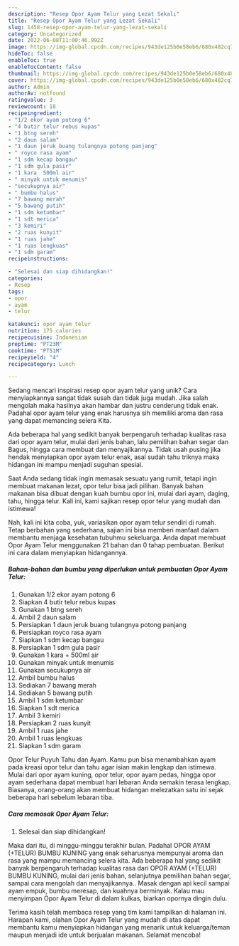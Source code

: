 ```yaml
---
description: "Resep Opor Ayam Telur yang Lezat Sekali"
title: "Resep Opor Ayam Telur yang Lezat Sekali"
slug: 1458-resep-opor-ayam-telur-yang-lezat-sekali
category: Uncategorized
date: 2022-06-08T11:00:46.992Z
image: https://img-global.cpcdn.com/recipes/943de125b0e58eb6/680x482cq70/opor-ayam-telur-foto-resep-utama.jpg
hideToc: false
enableToc: true
enableTocContent: false
thumbnail: https://img-global.cpcdn.com/recipes/943de125b0e58eb6/680x482cq70/opor-ayam-telur-foto-resep-utama.jpg
cover: https://img-global.cpcdn.com/recipes/943de125b0e58eb6/680x482cq70/opor-ayam-telur-foto-resep-utama.jpg
author: Admin
authorAv: notfound
ratingvalue: 3
reviewcount: 18
recipeingredient:
- "1/2 ekor ayam potong 6"
- "4 butir telur rebus kupas"
- "1 btng sereh"
- "2 daun salam"
- "1 daun jeruk buang tulangnya potong panjang"
- " royco rasa ayam"
- "1 sdm kecap bangau"
- "1 sdm gula pasir"
- "1 kara  500ml air"
- " minyak untuk menumis"
- "secukupnya air"
- " bumbu halus"
- "7 bawang merah"
- "5 bawang putih"
- "1 sdm ketumbar"
- "1 sdt merica"
- "3 kemiri"
- "2 ruas kunyit"
- "1 ruas jahe"
- "1 ruas lengkuas"
- "1 sdm garam"
recipeinstructions:

- "Selesai dan siap dihidangkan!"
categories:
- Resep
tags:
- opor
- ayam
- telur

katakunci: opor ayam telur 
nutrition: 175 calories
recipecuisine: Indonesian
preptime: "PT23M"
cooktime: "PT51M"
recipeyield: "4"
recipecategory: Lunch

---
```





Sedang mencari inspirasi resep opor ayam telur yang unik? Cara menyiapkannya sangat tidak susah dan tidak juga mudah. Jika salah mengolah maka hasilnya akan hambar dan justru cenderung tidak enak. Padahal opor ayam telur yang enak harusnya sih memiliki aroma dan rasa yang dapat memancing selera Kita.





Ada beberapa hal yang sedikit banyak berpengaruh terhadap kualitas rasa dari opor ayam telur, mulai dari jenis bahan, lalu pemilihan bahan segar dan Bagus, hingga cara membuat dan menyajikannya. Tidak usah pusing jika hendak menyiapkan opor ayam telur enak,      asal sudah tahu triknya maka hidangan ini mampu menjadi suguhan spesial.














Saat Anda sedang tidak ingin memasak sesuatu yang rumit, tetapi ingin membuat makanan lezat, opor telur bisa jadi pilihan. Banyak bahan makanan bisa dibuat dengan kuah bumbu opor ini, mulai dari ayam, daging, tahu, hingga telur. Kali ini, kami sajikan resep opor telur yang mudah dan istimewa!






Nah, kali ini kita coba, yuk, variasikan opor ayam telur sendiri di rumah. Tetap berbahan yang sederhana, sajian ini bisa memberi manfaat dalam membantu menjaga kesehatan tubuhmu sekeluarga. Anda dapat membuat Opor Ayam Telur menggunakan 21 bahan dan 0 tahap pembuatan. Berikut ini cara dalam menyiapkan hidangannya.

<!--inarticleads1-->

##### Bahan-bahan dan bumbu yang diperlukan untuk pembuatan Opor Ayam Telur:

1. Gunakan 1/2 ekor ayam potong 6
1. Siapkan 4 butir telur rebus kupas
1. Gunakan 1 btng sereh
1. Ambil 2 daun salam
1. Persiapkan 1 daun jeruk buang tulangnya potong panjang
1. Persiapkan  royco rasa ayam
1. Siapkan 1 sdm kecap bangau
1. Persiapkan 1 sdm gula pasir
1. Gunakan 1 kara + 500ml air
1. Gunakan  minyak untuk menumis
1. Gunakan secukupnya air
1. Ambil  bumbu halus
1. Sediakan 7 bawang merah
1. Sediakan 5 bawang putih
1. Ambil 1 sdm ketumbar
1. Siapkan 1 sdt merica
1. Ambil 3 kemiri
1. Persiapkan 2 ruas kunyit
1. Ambil 1 ruas jahe
1. Ambil 1 ruas lengkuas
1. Siapkan 1 sdm garam


Opor Telur Puyuh Tahu dan Ayam. Kamu pun bisa menambahkan ayam pada kreasi opor telur dan tahu agar isian makin lengkap dan istimewa. Mulai dari opor ayam kuning, opor telur, opor ayam pedas, hingga opor ayam sederhana dapat membuat hari lebaran Anda semakin terasa lengkap. Biasanya, orang-orang akan membuat hidangan melezatkan satu ini sejak beberapa hari sebelum lebaran tiba. 

<!--inarticleads2-->

##### Cara memasak Opor Ayam Telur:


1. Selesai dan siap dihidangkan!

Maka dari itu, di minggu-minggu terakhir bulan. Padahal OPOR AYAM (+TELUR) BUMBU KUNING yang enak seharusnya mempunyai aroma dan rasa yang mampu memancing selera kita. Ada beberapa hal yang sedikit banyak berpengaruh terhadap kualitas rasa dari OPOR AYAM (+TELUR) BUMBU KUNING, mulai dari jenis bahan, selanjutnya pemilihan bahan segar, sampai cara mengolah dan menyajikannya.. Masak dengan api kecil sampai ayam empuk, bumbu meresap, dan kuahnya berminyak. Kalau mau menyimpan Opor Ayam Telur di dalam kulkas, biarkan opornya dingin dulu. 

Terima kasih telah membaca resep yang tim kami tampilkan di halaman ini. Harapan kami, olahan Opor Ayam Telur yang mudah di atas dapat membantu kamu menyiapkan hidangan yang menarik untuk keluarga/teman maupun menjadi ide untuk berjualan makanan. Selamat mencoba!
